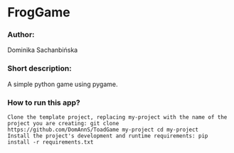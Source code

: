 # FrogGame
### Author:
Dominika Sachanbińska
### Short description:
A simple python game using pygame.

### How to run this app?

    Clone the template project, replacing my-project with the name of the project you are creating: git clone https://github.com/DomAnnS/ToadGame my-project cd my-project
    Install the project's development and runtime requirements: pip install -r requirements.txt
